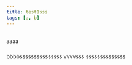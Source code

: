 ```yaml
---
title: test1sss
tags: [a, b]
---
```


##

aaaa

###

bbbbsssssssssssssss
vvvvsss
ssssssssssssss

###

##
